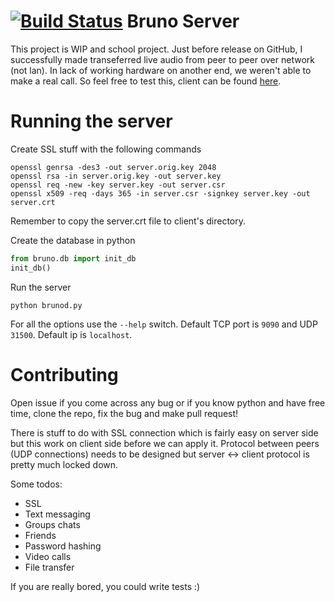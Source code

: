 [![Build Status](https://travis-ci.org/vhakulinen/bruno-server.svg)](https://travis-ci.org/vhakulinen/bruno-server)
Bruno Server
============

This project is WIP and school project. Just before release on GitHub, I successfully made
transeferred live audio from peer to peer over network (not lan). In lack of
working hardware on another end, we weren't able to make a real call. So feel
free to test this, client can be found [here](https://github.com/vhakulinen/bruno-client).

Running the server
==================

Create SSL stuff with the following commands
```
openssl genrsa -des3 -out server.orig.key 2048
openssl rsa -in server.orig.key -out server.key
openssl req -new -key server.key -out server.csr
openssl x509 -req -days 365 -in server.csr -signkey server.key -out server.crt
```
Remember to copy the server.crt file to client's directory.

Create the database in python
```python
from bruno.db import init_db
init_db()
```

Run the server
```
python brunod.py
```

For all the options use the `--help` switch. Default TCP port is `9090`
and UDP `31500`. Default ip is `localhost`.

Contributing
===========

Open issue if you come across any bug or if you know python and have free time,
clone the repo, fix the bug and make pull request!

There is stuff to do with SSL connection which is fairly easy on server
side but this work on client side before we can apply it. Protocol
between peers (UDP connections) needs to be designed but server <-> client protocol
is pretty much locked down.

Some todos:
  * SSL
  * Text messaging
  * Groups chats
  * Friends
  * Password hashing
  * Video calls
  * File transfer

If you are really bored, you could write tests :)
